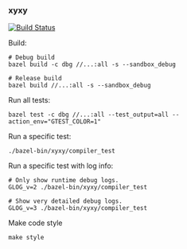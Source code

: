 ### xyxy

[![Build Status](https://travis-ci.com/landcold7/xyxy.svg?branch=master)](https://travis-ci.com/landcold7/xyxy)

Build:

```shell
# Debug build
bazel build -c dbg //...:all -s --sandbox_debug

# Release build
bazel build //...:all -s --sandbox_debug
```



Run all tests:

```shell
bazel test -c dbg //...:all --test_output=all --action_env="GTEST_COLOR=1"
```



Run a specific test:

```shell
./bazel-bin/xyxy/compiler_test
```

Run a specific test with log info:

```shell
# Only show runtime debug logs.
GLOG_v=2 ./bazel-bin/xyxy/compiler_test

# Show very detailed debug logs.
GLOG_v=3 ./bazel-bin/xyxy/compiler_test
```


Make code style
```shell
make style
```
